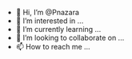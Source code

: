 - 👋 Hi, I’m @Pnazara
- 👀 I’m interested in ...
- 🌱 I’m currently learning ...
- 💞️ I’m looking to collaborate on ...
- 📫 How to reach me ...

<!---
Pnazara/Pnazara is a ✨ special ✨ repository because its `README.md` (this file) appears on your GitHub profile.
You can click the Preview link to take a look at your changes.
--->
